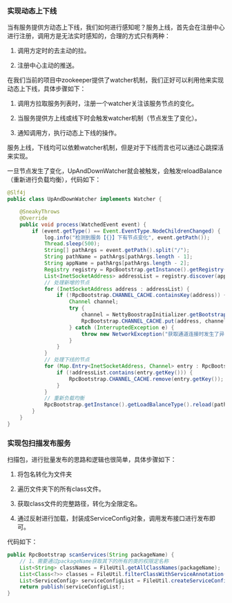 ### 实现动态上下线
当有服务提供方动态上下线，我们如何进行感知呢？服务上线，首先会在注册中心进行注册，调用方是无法实时感知的，合理的方式只有两种：

1. 调用方定时的去主动的拉。

2. 注册中心主动的推送。

在我们当前的项目中zookeeper提供了watcher机制，我们正好可以利用他来实现动态上下线，具体步骤如下：

1. 调用方拉取服务列表时，注册一个watcher关注该服务节点的变化。

2. 当服务提供方上线或线下时会触发watcher机制（节点发生了变化）。

3. 通知调用方，执行动态上下线的操作。

服务上线，下线均可以依赖watcher机制，但是对于下线而言也可以通过心跳探活来实现。

一旦节点发生了变化，UpAndDownWatcher就会被触发，会触发reloadBalance（重新进行负载均衡），代码如下：
```java
@Slf4j
public class UpAndDownWatcher implements Watcher {

    @SneakyThrows
    @Override
    public void process(WatchedEvent event) {
        if (event.getType() == Event.EventType.NodeChildrenChanged) {
            log.info("检测到服务【{}】下有节点变化", event.getPath());
            Thread.sleep(500);
            String[] pathArgs = event.getPath().split("/");
            String pathName = pathArgs[pathArgs.length - 1];
            String appName = pathArgs[pathArgs.length - 2];
            Registry registry = RpcBootstrap.getInstance().getRegistry();
            List<InetSocketAddress> addressList = registry.discover(appName, pathName);
            // 处理新增的节点
            for (InetSocketAddress address : addressList) {
                if (!RpcBootstrap.CHANNEL_CACHE.containsKey(address)) {
                    Channel channel;
                    try {
                        channel = NettyBoostrapInitializer.getBootstrap().connect(address).sync().channel();
                        RpcBootstrap.CHANNEL_CACHE.put(address, channel);
                    } catch (InterruptedException e) {
                        throw new NetworkException("获取通道连接时发生了异常。");
                    }
                }
            }
            // 处理下线的节点
            for (Map.Entry<InetSocketAddress, Channel> entry : RpcBootstrap.CHANNEL_CACHE.entrySet()) {
                if (!addressList.contains(entry.getKey())) {
                    RpcBootstrap.CHANNEL_CACHE.remove(entry.getKey());
                }
            }
            // 重新负载均衡
            RpcBootstrap.getInstance().getLoadBalanceType().reload(pathName, addressList);
        }
    }
}
```

### 实现包扫描发布服务

扫描包，进行批量发布的思路和逻辑也很简单，具体步骤如下：

1. 将包名转化为文件夹

2. 遍历文件夹下的所有class文件。

3. 获取class文件的完整路径，转化为全限定名。

4. 通过反射进行加载，封装成ServiceConfig对象，调用发布接口进行发布即可。

代码如下：
``` java
public RpcBootstrap scanServices(String packageName) {
    // 1、需要通过packageName获取其下的所有的类的权限定名称
    List<String> classNames = FileUtil.getAllClassNames(packageName);
    List<Class<?>> classes = FileUtil.filterClassWithServiceAnnotation(classNames);
    List<ServiceConfig> serviceConfigList = FileUtil.createServiceConfigWithClasses(classes);
    return publish(serviceConfigList);
}
```